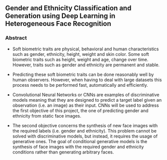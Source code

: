 ## Gender and Ethnicity Classification and Generation using Deep Learning in Heterogeneous Face Recognition

### Abstract

- Soft biometric traits are physical, behavioral and human characteristics such as gender,
ethnicity, height, weight and skin color. Some soft biometric traits such as height, weight and
age, change over time. However, traits such as gender and ethnicity are permanent and stable.

- Predicting these soft biometric traits can be done reasonably well by human observers.
However, when having to deal with large datasets this process needs to be performed fast,
automatically and efficiently.

- Convolutional Neural Networks or CNNs are examples of discriminative models meaning that
they are designed to predict a target label given an observation (i.e. an image) as their input.
CNNs will be used to address the first objective of this project, the one of predicting gender and
ethnicity from static face images.

- The second objective concerns the synthesis of new face images with the required labels (i.e.
gender and ethnicity). This problem cannot be solved with discriminative models, but instead, it
requires the usage of generative ones. The goal of conditional generative models is the
synthesis of face images with the required gender and ethnicity conditions rather than
generating arbitrary faces.
